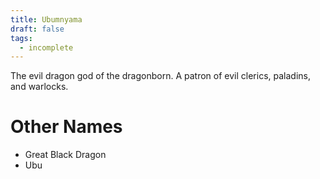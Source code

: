 ```yaml
---
title: Ubumnyama
draft: false
tags:
  - incomplete
---
```

The evil dragon god of the dragonborn. A patron of evil clerics, paladins, and warlocks.

# Other Names

- Great Black Dragon
- Ubu